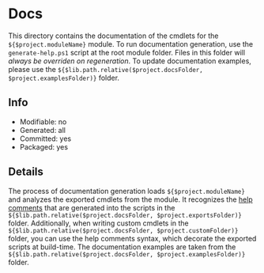 # Docs
This directory contains the documentation of the cmdlets for the `${$project.moduleName}` module. To run documentation generation, use the `generate-help.ps1` script at the root module folder. Files in this folder will *always be overriden on regeneration*. To update documentation examples, please use the `${$lib.path.relative($project.docsFolder, $project.examplesFolder)}` folder.

## Info
- Modifiable: no
- Generated: all
- Committed: yes
- Packaged: yes

## Details
The process of documentation generation loads `${$project.moduleName}` and analyzes the exported cmdlets from the module. It recognizes the [help comments](https://docs.microsoft.com/en-us/powershell/module/microsoft.powershell.core/about/about_comment_based_help) that are generated into the scripts in the `${$lib.path.relative($project.docsFolder, $project.exportsFolder)}` folder. Additionally, when writing custom cmdlets in the `${$lib.path.relative($project.docsFolder, $project.customFolder)}` folder, you can use the help comments syntax, which decorate the exported scripts at build-time. The documentation examples are taken from the `${$lib.path.relative($project.docsFolder, $project.examplesFolder)}` folder.